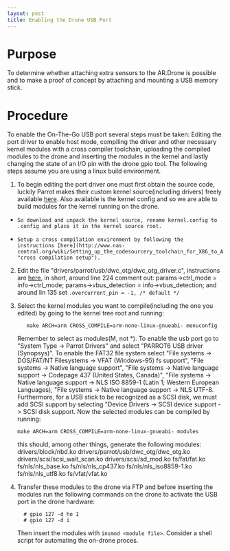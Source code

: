 ```yaml
---
layout: post
title: Enabling the Drone USB Port
---
```



Purpose
=======
To determine whether attaching extra sensors to the AR.Drone is
possible and to make a proof of concept by attaching and mounting a
USB memory stick.

Procedure
=========
To enable the On-The-Go USB port several steps must be taken: Editing the port
driver to enable host mode, compiling the driver and other necessary
kernel modules with a cross compiler toolchain, uploading the compiled
modules to the drone and inserting the modules in the kernel and
lastly changing the state of an I/O pin with the drone gpio tool. The following
steps assume you are using a linux build environment.

1.    To begin editing the port driver one must first obtain the source
      code, luckily Parrot makes their custom kernel source(including drivers) 
      freely available [here](https://projects.ardrone.org/documents/show/19
      "Kernel Source"). Also available is the kernel config and so we are
      able to build modules for the kernel running on the drone. 
+     So download and unpack the kernel source, rename kernel.config to
      .config and place it in the kernel source root.
+     Setup a cross compilation environment by following the
      instructions [here](http://www.nas-central.org/wiki/Setting_up_the_codesourcery_toolchain_for_X86_to_ARM9_cross_compiling "cross compilation setup").

2.    Edit the file "drivers/parrot/usb/dwc_otg/dwc_otg_driver.c",
      instructions are
      [here](http://embedded-software.blogspot.com/2010/12/ar-drone-usb.html),
      in short, around line 224 comment out: 
      	 	 params->ctrl_mode = info->ctrl_mode; 
	 	 params->vbus_detection = info->vbus_detection;
      and around lin 135 set `.overcurrent_pin = -1, /* default */`

3.    Select the kernel modules you want to compile(including the one
      you edited) by going to the kernel tree root and running:

      	  	 make ARCH=arm CROSS_COMPILE=arm-none-linux-gnueabi- menuconfig 	      

      Remember to select as modules(M, not *). To enable the usb port go to
      "System Type -> Parrot Drivers" and select "PARROT6 USB driver
      (Synopsys)". To enable the FAT32 file system select "File systems ->
      DOS/FAT/NT Filesystems -> VFAT (Windows-95) fs support", "File systems
      -> Native language support", "File systems -> Native language support
      -> Codepage 437 (United States, Canada)", "File systems -> Native
      language support -> NLS ISO 8859-1  (Latin 1; Western European
      Languages), "File systems -> Native language support -> NLS
      UTF-8. Furthermore, for a USB stick to be recognized as a SCSI disk, we
      must add SCSI support by selecting "Device Drivers -> SCSI device
      support -> SCSI disk support.
      Now the selected modules can be compiled by running:
    
		  make ARCH=arm CROSS_COMPILE=arm-none-linux-gnueabi- modules
    
      this should, among other things, generate the following modules:
      	   	 drivers/block/nbd.ko
	 	 drivers/parrot/usb/dwc_otg/dwc_otg.ko
		 drivers/scsi/scsi_wait_scan.ko
		 drivers/scsi/sd_mod.ko
		 fs/fat/fat.ko
		 fs/nls/nls_base.ko
		 fs/nls/nls_cp437.ko
		 fs/nls/nls_iso8859-1.ko
		 fs/nls/nls_utf8.ko
		 fs/vfat/vfat.ko

4.    Transfer these modules to the drone via FTP and before inserting the
      modules run the following commands on the drone to activate the USB port in the
      drone hardware:

      	    # gpio 127 -d ho 1
      	    # gpio 127 -d i

      Then insert the modules with `insmod <module file>`. Consider a shell
      script for automating the on-drone proces.